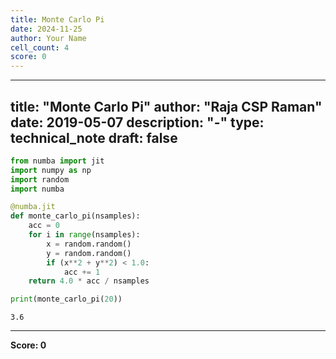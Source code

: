 ```yaml
---
title: Monte Carlo Pi
date: 2024-11-25
author: Your Name
cell_count: 4
score: 0
---
```


---
title: "Monte Carlo Pi"
author: "Raja CSP Raman"
date: 2019-05-07
description: "-"
type: technical_note
draft: false
---

```python
from numba import jit
import numpy as np
import random
import numba
```


```python
@numba.jit
def monte_carlo_pi(nsamples):
    acc = 0
    for i in range(nsamples):
        x = random.random()
        y = random.random()
        if (x**2 + y**2) < 1.0:
            acc += 1
    return 4.0 * acc / nsamples
```


```python
print(monte_carlo_pi(20))
```

    3.6



---
**Score: 0**
